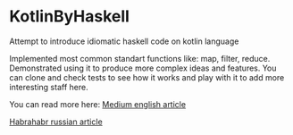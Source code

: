 # KotlinByHaskell
Attempt to introduce idiomatic haskell code on kotlin language

Implemented most common standart functions like: map, filter, reduce. Demonstrated using it to produce more complex ideas and features.
You can clone and check tests to see how it works and play with it to add more interesting staff here.

You can read more here:
[Medium english article](https://medium.com/@varyvonchyk.anatol/kotlin-lists-inspired-by-haskell-8863a4a72e8a)

[Habrahabr russian article](https://habr.com/post/425527/)
